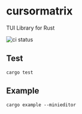 # cursormatrix

TUI Library for Rust

![ci status](https://github.com/yasuyuky/cursormatrix/workflows/Rust/badge.svg)

## Test

```console
cargo test
```

## Example

```console
cargo example --minieditor
```
